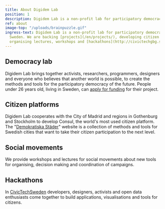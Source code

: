 ```yaml
---
title: About Digidem Lab
position: 1
description: Digidem Lab is a non-profit lab for participatory democracy.
ref: about
image-top: "/uploads/brainpuzzle.gif"
ingress-text: Digidem Lab is a non-profit lab for participatory democracy based in
  Sweden. We are backing [projects](/en/projects/), developing citizen platforms,
  organising lectures, workshops and [hackathons](http://civictechgbg.se/en/).
---
```


## Democracy lab
Digidem Lab brings together activists, researchers, programmers, designers and everyone who believes that another world is possible, to create the methods and tools for the participatory democracy of the future. People under 26 years old, living in Sweden, can [apply for funding](/en/apply) for their project.

## Citizen platforms
Digidem Lab cooperates with the City of Madrid and regions in Gothenburg and Stockholm to develop Consul, the world's most used citizen platform. The "[Demokratiska Städer](http://demokratiskastader.se)" website is a collection of methods and tools for Swedish cities that want to take their citizen participation to the next level.

## Social movements
We provide workshops and lectures for social movements about new tools for organising, decision making and coordination of campaigns.

## Hackathons
In [CivicTechSweden](http://civictech.se/en/) developers, designers, activists and open data enthusiasts come together to build applications, visualisations and tools for citizens.
